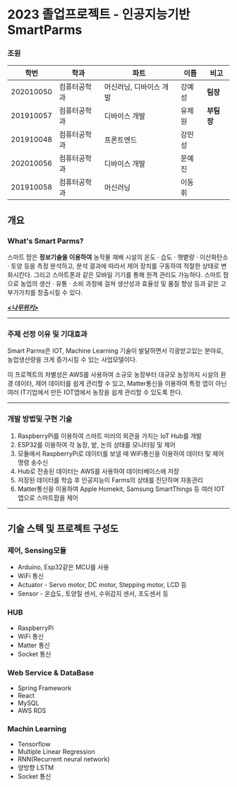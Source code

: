 # 2023 졸업프로젝트 - 인공지능기반 SmartParms

### 조원
| 학번        | 학과     | 파트            | 이름  |비고|
|-----------|--------|---------------|-----|---|
| 202010050 | 컴퓨터공학과 | 머신러닝, 디바이스 개발 | 강예성 |**팀장**|
| 201910057 | 컴퓨터공학과 | 디바이스 개발       | 유제원 |**부팀장**|
| 201910048 | 컴퓨터공학과 | 프론트엔드         | 강민성 |
| 202010056 | 컴퓨터공학과 | 디바이스 개발       | 문예진 |
| 201910058 | 컴퓨터공학과 | 머신러닝          | 이동휘 |


## 개요

### What's Smart Parms?

스마트 팜은 **정보기술을 이용하여** 농작물 재배 시설의 온도 · 습도 · 햇볕량 · 이산화탄소 · 토양 등을 측정 분석하고, 분석 결과에 따라서 제어 장치를 구동하여 적절한 상태로 변화시킨다.
그리고 스마트폰과 같은 모바일 기기를 통해 원격 관리도 가능하다. 
스마트 팜으로 농업의 생산 · 유통 · 소비 과정에 걸쳐 생산성과 효율성 및 품질 향상 등과 같은 고부가가치를 창출시킬 수 있다.

_**[<나무위키>](https://namu.wiki/w/스마트%20팜)**_

***

### 주제 선정 이유 및 기대효과
Smart Parms은 IOT, Machine Learning 기술이 발달하면서 각광받고있는 분야로,
농업생산량을 크게 증가시킬 수 있는 사업모델이다.

이 프로젝트의 차별성은 AWS를 사용하여 소규모 농장부터 대규모 농장까지 시설의 환경 데이터, 제어 데이터를 쉽게 관리할 수 있고,
Matter통신을 이용하여 특정 앱이 아닌 여러 IT기업에서 만든 IOT앱에서 농장을 쉽게 관리할 수 있도록 한다.

***

### 개발 방법및 구현 기술

1. RaspberryPi를 이용하여 스마트 미러의 외관을 가지는 IoT Hub를 개발
2. ESP32를 이용하여 각 농장, 밭, 논의 상태를 모니터링 및 제어
3. 모듈에서 RaspberryPi로 데이터를 보낼 때 WiFi통신을 이용하여 데이터 및 제어 명령 송수신
4. Hub로 전송된 데이터는 AWS를 사용하여 데이터베이스에 저장
5. 저장된 데이터를 학습 후 인공지능이 Farms의 상태를 진단하며 자동관리
6. Matter통신을 이용하여 Apple Homekit, Samsung SmartThings 등 여러 IOT앱으로 스마트팜을 제어

***

## 기술 스텍 및 프로젝트 구성도

### 제어, Sensing모듈

* Arduino, Esp32같은 MCU를 사용
* WiFi 통신
* Actuator - Servo motor, DC motor, Stepping motor, LCD 등
* Sensor - 온습도, 토양질 센서, 수위감지 센서, 조도센서 등

### HUB

* RaspberryPi
* WiFi 통신
* Matter 통신
* Socket 통신

### Web Service & DataBase

* Spring Framework
* React
* MySQL
* AWS RDS

### Machin Learning

* Tensorflow
* Multiple Linear Regression
* RNN(Recurrent neural network)
* 양방향 LSTM
* Socket 통신

